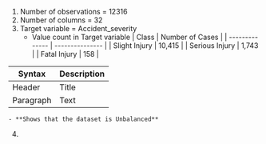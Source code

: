 1. Number of observations = 12316
2. Number of columns = 32
3. Target variable = Accident_severity
    - Value count in Target variable
    | Class          | Number of Cases |
    | -------------- | --------------- |
    | Slight Injury  | 10,415          |
    | Serious Injury | 1,743           |
    | Fatal Injury   | 158             |

| Syntax      | Description |
| ----------- | ----------- |
| Header      | Title       |
| Paragraph   | Text        |
    - **Shows that the dataset is Unbalanced**
4. 